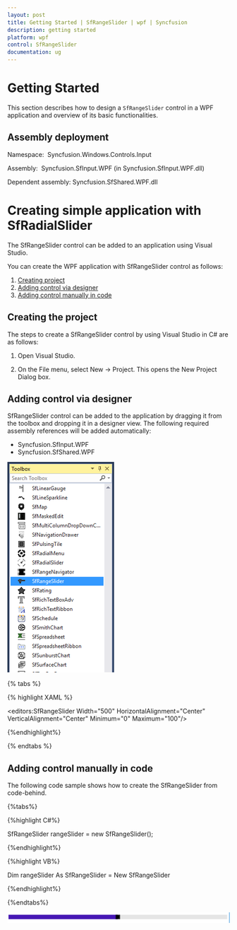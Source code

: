 ```yaml
---
layout: post
title: Getting Started | SfRangeSlider | wpf | Syncfusion
description: getting started 
platform: wpf
control: SfRangeSlider 
documentation: ug
---
```


# Getting Started 

This section describes how to design a `SfRangeSlider` control in a WPF application and overview of its basic functionalities.

## Assembly deployment

 Namespace:  Syncfusion.Windows.Controls.Input

 Assembly:  Syncfusion.SfInput.WPF (in Syncfusion.SfInput.WPF.dll) 

Dependent assembly: Syncfusion.SfShared.WPF.dll


# Creating simple application with SfRadialSlider

The SfRangeSlider control can be added to an application using Visual Studio.

You can create the WPF application with SfRangeSlider control as follows:

1. [Creating project](#creating-the-project)
2. [Adding control via designer](#adding-control-via-designer)
3. [Adding control manually in code](#adding-control-manually-in-code)

## Creating the project

The steps to create a SfRangeSlider control by using Visual Studio in C# are as follows:

1.	Open Visual Studio.

2.	On the File menu, select New -> Project. This opens the New Project Dialog box.

## Adding control via designer

SfRangeSlider control can be added to the application by dragging it from the toolbox and dropping it in a designer view. The following required assembly references will be added automatically:

* Syncfusion.SfInput.WPF
* Syncfusion.SfShared.WPF

![](GettingStarted_images/img1.png)

{% tabs %}

{% highlight XAML %}

<Window xmlns:editors="clr-namespace:Syncfusion.Windows.Controls.Input;assembly=Syncfusion.SfInput.Wpf"> 

<Grid Background="{StaticResource ApplicationPageBackgroundThemeBrush}">     

<editors:SfRangeSlider Width="500" HorizontalAlignment="Center" VerticalAlignment="Center" Minimum="0" Maximum="100"/>

</Grid>

</Window> 

{%endhighlight%}

{% endtabs %}

## Adding control manually in code

The following code sample shows how to create the SfRangeSlider from code-behind.

{%tabs%}

{%highlight C#%}

SfRangeSlider rangeSlider = new SfRangeSlider();

{%endhighlight%}

{%highlight VB%}

Dim rangeSlider As SfRangeSlider = New SfRangeSlider

{%endhighlight%}

{%endtabs%}

![](GettingStarted_images/img2.png)